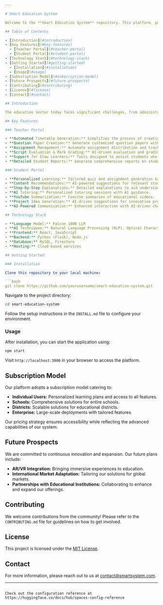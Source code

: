 ```yaml
---

# Smart Education System

Welcome to the **Smart Education System** repository. This platform, powered by the **Falcon 180B LLM**, is designed to address critical challenges in modern education, transforming the learning experience for both students and teachers. Our innovative approach streamlines administrative tasks, personalizes learning, and enhances academic outcomes through advanced AI technologies.

## Table of Contents

- [Introduction](#introduction)
- [Key Features](#key-features)
  - [Teacher Portal](#teacher-portal)
  - [Student Portal](#student-portal)
- [Technology Stack](#technology-stack)
- [Getting Started](#getting-started)
  - [Installation](#installation)
  - [Usage](#usage)
- [Subscription Model](#subscription-model)
- [Future Prospects](#future-prospects)
- [Contributing](#contributing)
- [License](#license)
- [Contact](#contact)

## Introduction

The education sector today faces significant challenges, from administrative inefficiencies to the lack of personalized learning experiences. Students often struggle without tailored study plans and regular revision tests, leading to disengagement and poor academic performance. Our **Smart Education System** is built to tackle these issues head-on, offering a comprehensive solution that streamlines processes and enhances educational outcomes.

## Key Features

### Teacher Portal

- **Automated Timetable Generation:** Simplifies the process of creating and managing class schedules.
- **Question Paper Creation:** Generate customized question papers with ease.
- **Assignment Management:** Automate assignment distribution and tracking.
- **Script Evaluation & Mark Grading:** AI-driven evaluation and grading for efficiency and accuracy.
- **Support for Slow Learners:** Tools designed to assist students who need additional help.
- **Detailed Student Reports:** Generate comprehensive reports on student performance.

### Student Portal

- **Personalized Learning:** Tailored quiz and assignment generation based on individual progress.
- **Content Recommendations:** AI-powered suggestions for relevant study materials.
- **Step-by-Step Explanations:** Detailed explanations to aid understanding.
- **AI Tutoring:** Personalized tutoring sessions with AI guidance.
- **YouTube Summarization:** Concise summaries of educational videos.
- **Project Idea Generation:** AI-driven suggestions for innovative projects.
- **AI-Powered Communication:** Enhanced interaction with AI-driven chat features.

## Technology Stack

- **Language Model:** Falcon 180B LLM
- **AI Techniques:** Natural Language Processing (NLP), Optical Character Recognition (OCR)
- **Frontend:** React, JavaScript
- **Backend:** Python (Flask), Node.js
- **Database:** MySQL, Firestore
- **Hosting:** Cloud-based services

## Getting Started

### Installation

Clone this repository to your local machine:

```bash
git clone https://github.com/yourusername/smart-education-system.git
```

Navigate to the project directory:

```bash
cd smart-education-system
```

Follow the setup instructions in the `INSTALL.md` file to configure your environment.

### Usage

After installation, you can start the application using:

```bash
npm start
```

Visit `http://localhost:3000` in your browser to access the platform.

## Subscription Model

Our platform adopts a subscription model catering to:

- **Individual Users:** Personalized learning plans and access to all features.
- **Schools:** Comprehensive solutions for entire schools.
- **Districts:** Scalable solutions for educational districts.
- **Enterprise:** Large-scale deployments with tailored features.

Our pricing strategy ensures accessibility while reflecting the advanced capabilities of our system.

## Future Prospects

We are committed to continuous innovation and expansion. Our future plans include:

- **AR/VR Integration:** Bringing immersive experiences to education.
- **International Market Adaptation:** Tailoring our solutions for global markets.
- **Partnerships with Educational Institutions:** Collaborating to enhance and expand our offerings.

## Contributing

We welcome contributions from the community! Please refer to the `CONTRIBUTING.md` file for guidelines on how to get involved.

## License

This project is licensed under the [MIT License](LICENSE).

## Contact

For more information, please reach out to us at [contact@smartsystem.com](mailto:roshauninfant@gmail.com).

---
```

Check out the configuration reference at https://huggingface.co/docs/hub/spaces-config-reference
